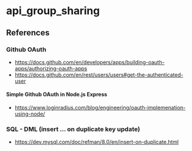 # api_group_sharing

## References
### Github OAuth
* https://docs.github.com/en/developers/apps/building-oauth-apps/authorizing-oauth-apps
* https://docs.github.com/en/rest/users/users#get-the-authenticated-user
#### Simple Github OAuth in Node.js Express
* https://www.loginradius.com/blog/engineering/oauth-implemenation-using-node/

### SQL - DML (insert ... on duplicate key update)
* https://dev.mysql.com/doc/refman/8.0/en/insert-on-duplicate.html

